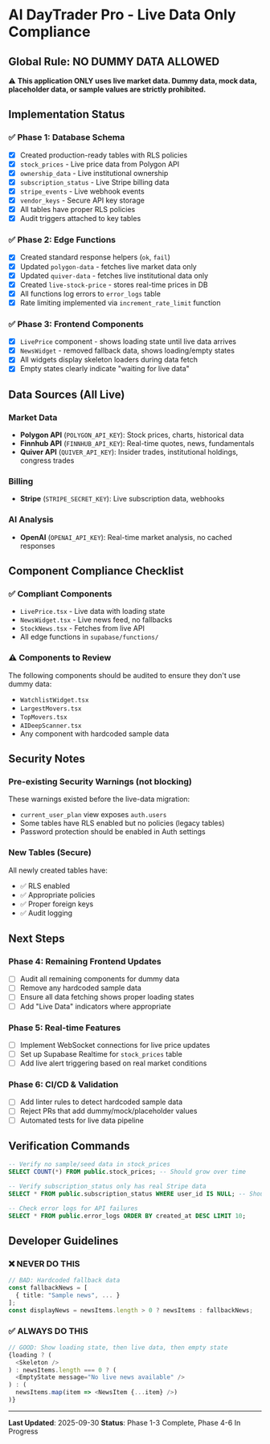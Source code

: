 # AI DayTrader Pro - Live Data Only Compliance

## Global Rule: NO DUMMY DATA ALLOWED

⚠️ **This application ONLY uses live market data. Dummy data, mock data, placeholder data, or sample values are strictly prohibited.**

## Implementation Status

### ✅ Phase 1: Database Schema
- [x] Created production-ready tables with RLS policies
- [x] `stock_prices` - Live price data from Polygon API
- [x] `ownership_data` - Live institutional ownership
- [x] `subscription_status` - Live Stripe billing data
- [x] `stripe_events` - Live webhook events
- [x] `vendor_keys` - Secure API key storage
- [x] All tables have proper RLS policies
- [x] Audit triggers attached to key tables

### ✅ Phase 2: Edge Functions
- [x] Created standard response helpers (`ok`, `fail`)
- [x] Updated `polygon-data` - fetches live market data only
- [x] Updated `quiver-data` - fetches live institutional data only
- [x] Created `live-stock-price` - stores real-time prices in DB
- [x] All functions log errors to `error_logs` table
- [x] Rate limiting implemented via `increment_rate_limit` function

### ✅ Phase 3: Frontend Components
- [x] `LivePrice` component - shows loading state until live data arrives
- [x] `NewsWidget` - removed fallback data, shows loading/empty states
- [x] All widgets display skeleton loaders during data fetch
- [x] Empty states clearly indicate "waiting for live data"

## Data Sources (All Live)

### Market Data
- **Polygon API** (`POLYGON_API_KEY`): Stock prices, charts, historical data
- **Finnhub API** (`FINNHUB_API_KEY`): Real-time quotes, news, fundamentals
- **Quiver API** (`QUIVER_API_KEY`): Insider trades, institutional holdings, congress trades

### Billing
- **Stripe** (`STRIPE_SECRET_KEY`): Live subscription data, webhooks

### AI Analysis
- **OpenAI** (`OPENAI_API_KEY`): Real-time market analysis, no cached responses

## Component Compliance Checklist

### ✅ Compliant Components
- `LivePrice.tsx` - Live data with loading state
- `NewsWidget.tsx` - Live news feed, no fallbacks
- `StockNews.tsx` - Fetches from live API
- All edge functions in `supabase/functions/`

### ⚠️ Components to Review
The following components should be audited to ensure they don't use dummy data:
- `WatchlistWidget.tsx`
- `LargestMovers.tsx`
- `TopMovers.tsx`
- `AIDeepScanner.tsx`
- Any component with hardcoded sample data

## Security Notes

### Pre-existing Security Warnings (not blocking)
These warnings existed before the live-data migration:
- `current_user_plan` view exposes `auth.users`
- Some tables have RLS enabled but no policies (legacy tables)
- Password protection should be enabled in Auth settings

### New Tables (Secure)
All newly created tables have:
- ✅ RLS enabled
- ✅ Appropriate policies
- ✅ Proper foreign keys
- ✅ Audit logging

## Next Steps

### Phase 4: Remaining Frontend Updates
- [ ] Audit all remaining components for dummy data
- [ ] Remove any hardcoded sample data
- [ ] Ensure all data fetching shows proper loading states
- [ ] Add "Live Data" indicators where appropriate

### Phase 5: Real-time Features
- [ ] Implement WebSocket connections for live price updates
- [ ] Set up Supabase Realtime for `stock_prices` table
- [ ] Add live alert triggering based on real market conditions

### Phase 6: CI/CD & Validation
- [ ] Add linter rules to detect hardcoded sample data
- [ ] Reject PRs that add dummy/mock/placeholder values
- [ ] Automated tests for live data pipeline

## Verification Commands

```sql
-- Verify no sample/seed data in stock_prices
SELECT COUNT(*) FROM public.stock_prices; -- Should grow over time

-- Verify subscription_status only has real Stripe data
SELECT * FROM public.subscription_status WHERE user_id IS NULL; -- Should be empty

-- Check error logs for API failures
SELECT * FROM public.error_logs ORDER BY created_at DESC LIMIT 10;
```

## Developer Guidelines

### ❌ NEVER DO THIS
```typescript
// BAD: Hardcoded fallback data
const fallbackNews = [
  { title: "Sample news", ... }
];
const displayNews = newsItems.length > 0 ? newsItems : fallbackNews;
```

### ✅ ALWAYS DO THIS
```typescript
// GOOD: Show loading state, then live data, then empty state
{loading ? (
  <Skeleton />
) : newsItems.length === 0 ? (
  <EmptyState message="No live news available" />
) : (
  newsItems.map(item => <NewsItem {...item} />)
)}
```

---

**Last Updated**: 2025-09-30
**Status**: Phase 1-3 Complete, Phase 4-6 In Progress
